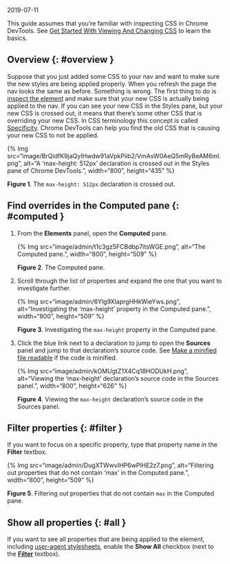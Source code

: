 2019-07-11

This guide assumes that you’re familiar with inspecting CSS in Chrome DevTools. See [Get Started With Viewing And Changing CSS](/docs/devtools/css) to learn the basics.

## Overview {: \#overview }

Suppose that you just added some CSS to your nav and want to make sure the new styles are being applied properly. When you refresh the page the nav looks the same as before. Something is wrong. The first thing to do is [inspect the element](/docs/devtools/css/reference#select) and make sure that your new CSS is actually being applied to the nav. If you can see your new CSS in the Styles pane, but your new CSS is crossed out, it means that there’s some other CSS that is overriding your new CSS. In CSS terminology this concept is called [Specificity](https://developer.mozilla.org/en-US/docs/Web/CSS/Specificity). Chrome DevTools can help you find the old CSS that is causing your new CSS to not be applied.

{% Img src=“image/BrQidfK9jaQyIHwdw91aVpkPiib2/VmAsW0AeQ5mRyBeAM6mI.png”, alt=“A ‘max-height: 512px’ declaration is crossed out in the Styles pane of Chrome DevTools.”, width=“800”, height=“435” %}

**Figure 1**. The `max-height: 512px` declaration is crossed out.

## Find overrides in the Computed pane {: \#computed }

1.  From the **Elements** panel, open the **Computed** pane.

    {% Img src=“image/admin/t1c3gz5FCBdbp7itsWGE.png”, alt=“The Computed pane.”, width=“800”, height=“509” %}

    **Figure 2**. The Computed pane.

2.  Scroll through the list of properties and expand the one that you want to investigate further.

    {% Img src=“image/admin/6Ylg9XlaprgHHkWieYws.png”, alt=“Investigating the ‘max-height’ property in the Computed pane.”, width=“800”, height=“509” %}

    **Figure 3**. Investigating the `max-height` property in the Computed pane.

3.  Click the blue link next to a declaration to jump to open the **Sources** panel and jump to that declaration’s source code. See [Make a minified file readable](/docs/devtools/javascript/reference#format) if the code is minified.

    {% Img src=“image/admin/kOMUgtZ1X4Cq18HODUkH.png”, alt=“Viewing the ‘max-height’ declaration’s source code in the Sources panel.”, width=“800”, height=“626” %}

    **Figure 4**. Viewing the `max-height` declaration’s source code in the Sources panel.

## Filter properties {: \#filter }

If you want to focus on a specific property, type that property name in the **Filter** textbox.

{% Img src=“image/admin/DugXTWwvIHP6wPlHE2z7.png”, alt=“Filtering out properties that do not contain ‘max’ in the Computed pane.”, width=“800”, height=“509” %}

**Figure 5**. Filtering out properties that do not contain `max` in the Computed pane.

## Show all properties {: \#all }

If you want to see all properties that are being applied to the element, including [user-agent stylesheets](https://developer.mozilla.org/en-US/docs/Web/CSS/Cascade#User-agent_stylesheets), enable the **Show All** checkbox (next to the [**Filter**](#filter) textbox).
